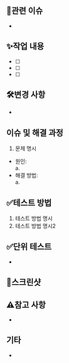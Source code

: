 ## 🔗관련 이슈
- 

## ✨작업 내용
- [ ] 
- [ ]
- [ ]

## 🛠️변경 사항
- 

## 이슈 및 해결 과정
1. 문제 명시
- 원인:   
  a.
- 해결 방법:   
  a.
  
## ✅테스트 방법
1. 테스트 방법 명시
2. 테스트 방법 명시2

## ✅단위 테스트
- 

## 📸스크린샷

## ⚠️참고 사항
- 

## 기타
- 

